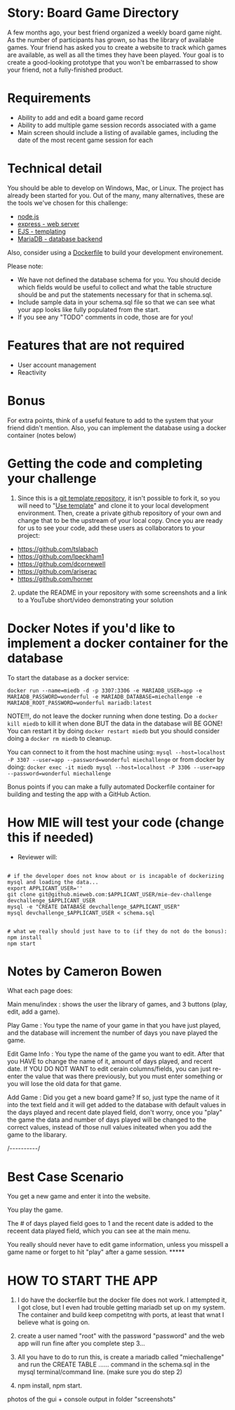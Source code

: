 Story: Board Game Directory
=====

A few months ago, your best friend organized a weekly board game night. As the number of participants
has grown, so has the library of available games. Your friend has asked you to create a website to
track which games are available, as well as all the times they have been played. Your goal is to
create a good-looking prototype that you won't be embarrassed to show your friend, not a fully-finished
product.

Requirements
=====

* Ability to add and edit a board game record
* Ability to add multiple game session records associated with a game
* Main screen should include a listing of available games, including the date of the most recent game session for each

Technical detail
=====

You should be able to develop on Windows, Mac, or Linux. The project has already been started for you. Out of the many, many alternatives, these are the tools we've chosen for this challenge:

* <a href="https://nodejs.org/en/">node.js</a>
* <a href="https://expressjs.com/">express - web server</a>
* <a href="https://ejs.co/">EJS - templating</a>
* <a href="https://mariadb.org/">MariaDB - database backend</a>

Also, consider using a [Dockerfile](https://docs.docker.com/engine/reference/builder/) to build your development environement.


Please note:

* We have not defined the database schema for you. You should decide which fields would be useful to collect and what the table structure should be and put the statements necessary for that in schema.sql.
* Include sample data in your schema.sql file so that we can see what your app looks like fully populated from the start.
* If you see any "TODO" comments in code, those are for you!

Features that are not required
=====

* User account management
* Reactivity

Bonus
=====

For extra points, think of a useful feature to add to the system that your friend didn't mention. Also, you can implement the database using a docker container (notes below)

Getting the code and completing your challenge
=====

1) Since this is a [git template repository](https://docs.github.com/en/repositories/creating-and-managing-repositories/creating-a-repository-from-a-template), it isn't possible to fork it, so you will need to "[Use template](https://docs.github.com/assets/cb-77734/mw-1440/images/help/repository/use-this-template-button.webp)" and clone it to your local development environment. Then, create a private github repository of your own and change that to be the upstream of your local copy. Once you are ready for us to see your code, add these users as collaborators to your project:

* https://github.com/tslabach
* https://github.com/lpeckham1
* https://github.com/dcornewell
* https://github.com/ariserac
* https://github.com/horner

2) update the README in your repository with some screenshots and a link to a YouTube short/video demonstrating your solution 


Docker Notes if you'd like to implement a docker container for the database
============
To start the database as a docker service:
```
docker run --name=miedb -d -p 3307:3306 -e MARIADB_USER=app -e MARIADB_PASSWORD=wonderful -e MARIADB_DATABASE=miechallenge -e MARIADB_ROOT_PASSWORD=wonderful mariadb:latest
```
NOTE!!!, do not leave the docker running when done testing.  Do a `docker kill miedb` to kill it when done BUT the data in the database will BE GONE!  You can restart it by doing `docker restart miedb` but you should consider doing a `docker rm miedb` to cleanup.

You can connect to it from the host machine using:
`mysql --host=localhost -P 3307 --user=app --password=wonderful miechallenge`
or from docker by doing:
`docker exec -it miedb mysql --host=localhost -P 3306 --user=app --password=wonderful miechallenge`

Bonus points if you can make a fully automated Dockerfile container for building and testing the app with a GitHub Action.


How MIE will test your code (change this if needed)
=====

* Reviewer will:

```

# if the developer does not know about or is incapable of dockerizing mysql and loading the data...
export APPLICANT_USER=''
git clone git@github.mieweb.com:$APPLICANT_USER/mie-dev-challenge devchallenge_$APPLICANT_USER
mysql -e "CREATE DATABASE devchallenge_$APPLICANT_USER"
mysql devchallenge_$APPLICANT_USER < schema.sql


# what we really should just have to to (if they do not do the bonus):
npm install
npm start
```



Notes by Cameron Bowen
====

What each page does:

Main menu/index : shows the user the library of games, and 3 buttons (play, edit, add a game).

Play Game : You type the name of your game in that you have just played, and the database will increment the number of days you nave played the game.

Edit Game Info : You type the name of the game you want to edit. After that you HAVE to change the name of it, amount of days played, and recent date. If YOU DO NOT WANT to edit cerain columns/fields, you can just re-enter the value that was there previously, but you must enter something or you will lose the old data for that game.

Add Game : Did you get a new board game? If so, just type the name of it into the text field and it will get added to the database with default values in the days played and recent date played field, don't worry, once you "play" the game the data and number of days played will be changed to the correct values, instead of those null values initeated when you add the game to the libarary. 

/----------/

Best Case Scenario
====

You get a new game and enter it into the website. 

You play the game.

The # of days played field goes to 1 and the recent date is added to the receent data played field, which you can see at the main menu.

You really should never have to edit game information, unless you misspell a game name or forget to hit "play" after a game session. *****


HOW TO START THE APP
====

1. I do have the dockerfile but the docker file does not work. I attempted it, I got close, but I even had trouble getting mariadb set up on my system. The container and build keep competitng with ports, at least that wnat I believe what is going on. 

2. create a user named "root" with the password "password" and the web app will run fine after you complete step 3...

3. All you have to do to run this, is create a mariadb called "miechallenge" and run the CREATE TABLE ...... command in the schema.sql in the mysql terminal/command line. (make sure you do step 2)

4. npm install, npm start.

photos of the gui + console output in folder "screenshots"



